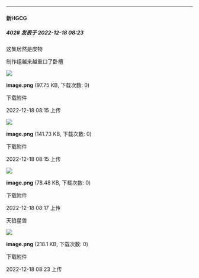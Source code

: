 

*****

####  新HGCG  
##### 402#       发表于 2022-12-18 08:23

这集居然是皮物

制作组越来越重口了卧槽 ​​​​

<img src="https://img.saraba1st.com/forum/202212/18/081542xnv3cuzaaa3iill2.png" referrerpolicy="no-referrer">

<strong>image.png</strong> (97.75 KB, 下载次数: 0)

下载附件

2022-12-18 08:15 上传

<img src="https://img.saraba1st.com/forum/202212/18/081549esyqzq90btbx54s7.png" referrerpolicy="no-referrer">

<strong>image.png</strong> (141.73 KB, 下载次数: 0)

下载附件

2022-12-18 08:15 上传

<img src="https://img.saraba1st.com/forum/202212/18/081701bs91r28nrzr130vn.png" referrerpolicy="no-referrer">

<strong>image.png</strong> (78.48 KB, 下载次数: 0)

下载附件

2022-12-18 08:17 上传

天狼星兽

<img src="https://img.saraba1st.com/forum/202212/18/082340igag5eznanax8gsn.png" referrerpolicy="no-referrer">

<strong>image.png</strong> (218.1 KB, 下载次数: 0)

下载附件

2022-12-18 08:23 上传

